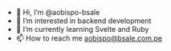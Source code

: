 - 👋 Hi, I’m @aobispo-bsale
- 👀 I’m interested in backend development
- 🌱 I’m currently learning Svelte and Ruby
- 📫 How to reach me aobispo@bsale.com.pe

<!---
aobispo-bsale/aobispo-bsale is a ✨ special ✨ repository because its `README.md` (this file) appears on your GitHub profile.
You can click the Preview link to take a look at your changes.
--->
